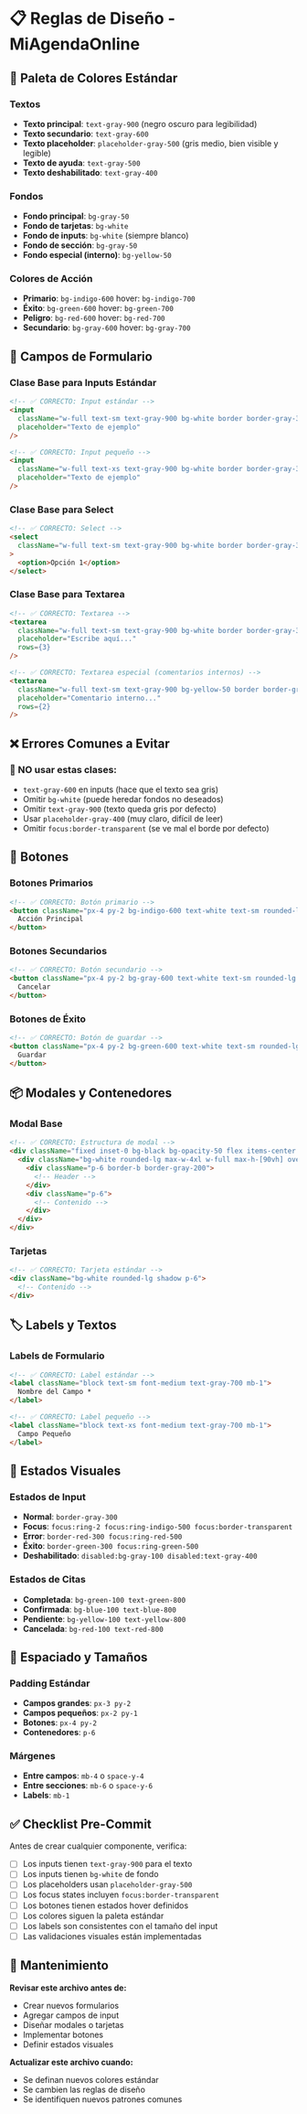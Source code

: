 # 📋 Reglas de Diseño - MiAgendaOnline

## 🎨 Paleta de Colores Estándar

### Textos
- **Texto principal**: `text-gray-900` (negro oscuro para legibilidad)
- **Texto secundario**: `text-gray-600` 
- **Texto placeholder**: `placeholder-gray-500` (gris medio, bien visible y legible)
- **Texto de ayuda**: `text-gray-500`
- **Texto deshabilitado**: `text-gray-400`

### Fondos
- **Fondo principal**: `bg-gray-50`
- **Fondo de tarjetas**: `bg-white`
- **Fondo de inputs**: `bg-white` (siempre blanco)
- **Fondo de sección**: `bg-gray-50`
- **Fondo especial (interno)**: `bg-yellow-50`

### Colores de Acción
- **Primario**: `bg-indigo-600` hover: `bg-indigo-700`
- **Éxito**: `bg-green-600` hover: `bg-green-700`
- **Peligro**: `bg-red-600` hover: `bg-red-700`
- **Secundario**: `bg-gray-600` hover: `bg-gray-700`

## 📝 Campos de Formulario

### Clase Base para Inputs Estándar
```html
<!-- ✅ CORRECTO: Input estándar -->
<input 
  className="w-full text-sm text-gray-900 bg-white border border-gray-300 rounded px-3 py-2 placeholder-gray-500 focus:ring-2 focus:ring-indigo-500 focus:border-transparent"
  placeholder="Texto de ejemplo"
/>

<!-- ✅ CORRECTO: Input pequeño -->
<input 
  className="w-full text-xs text-gray-900 bg-white border border-gray-300 rounded px-2 py-1 placeholder-gray-500 focus:ring-2 focus:ring-indigo-500 focus:border-transparent"
  placeholder="Texto de ejemplo"
/>
```

### Clase Base para Select
```html
<!-- ✅ CORRECTO: Select -->
<select 
  className="w-full text-sm text-gray-900 bg-white border border-gray-300 rounded px-3 py-2 focus:ring-2 focus:ring-indigo-500 focus:border-transparent"
>
  <option>Opción 1</option>
</select>
```

### Clase Base para Textarea
```html
<!-- ✅ CORRECTO: Textarea -->
<textarea 
  className="w-full text-sm text-gray-900 bg-white border border-gray-300 rounded px-3 py-2 placeholder-gray-500 focus:ring-2 focus:ring-indigo-500 focus:border-transparent"
  placeholder="Escribe aquí..."
  rows={3}
/>

<!-- ✅ CORRECTO: Textarea especial (comentarios internos) -->
<textarea 
  className="w-full text-sm text-gray-900 bg-yellow-50 border border-gray-300 rounded px-3 py-2 placeholder-gray-500 focus:ring-2 focus:ring-indigo-500 focus:border-transparent"
  placeholder="Comentario interno..."
  rows={2}
/>
```

## ❌ Errores Comunes a Evitar

### 🚫 NO usar estas clases:
- `text-gray-600` en inputs (hace que el texto sea gris)
- Omitir `bg-white` (puede heredar fondos no deseados)
- Omitir `text-gray-900` (texto queda gris por defecto)
- Usar `placeholder-gray-400` (muy claro, difícil de leer)
- Omitir `focus:border-transparent` (se ve mal el borde por defecto)

## 🔘 Botones

### Botones Primarios
```html
<!-- ✅ CORRECTO: Botón primario -->
<button className="px-4 py-2 bg-indigo-600 text-white text-sm rounded-lg hover:bg-indigo-700 disabled:bg-gray-300 disabled:text-gray-500">
  Acción Principal
</button>
```

### Botones Secundarios
```html
<!-- ✅ CORRECTO: Botón secundario -->
<button className="px-4 py-2 bg-gray-600 text-white text-sm rounded-lg hover:bg-gray-700">
  Cancelar
</button>
```

### Botones de Éxito
```html
<!-- ✅ CORRECTO: Botón de guardar -->
<button className="px-4 py-2 bg-green-600 text-white text-sm rounded-lg hover:bg-green-700 disabled:bg-gray-300">
  Guardar
</button>
```

## 📦 Modales y Contenedores

### Modal Base
```html
<!-- ✅ CORRECTO: Estructura de modal -->
<div className="fixed inset-0 bg-black bg-opacity-50 flex items-center justify-center p-4 z-50">
  <div className="bg-white rounded-lg max-w-4xl w-full max-h-[90vh] overflow-y-auto">
    <div className="p-6 border-b border-gray-200">
      <!-- Header -->
    </div>
    <div className="p-6">
      <!-- Contenido -->
    </div>
  </div>
</div>
```

### Tarjetas
```html
<!-- ✅ CORRECTO: Tarjeta estándar -->
<div className="bg-white rounded-lg shadow p-6">
  <!-- Contenido -->
</div>
```

## 🏷️ Labels y Textos

### Labels de Formulario
```html
<!-- ✅ CORRECTO: Label estándar -->
<label className="block text-sm font-medium text-gray-700 mb-1">
  Nombre del Campo *
</label>

<!-- ✅ CORRECTO: Label pequeño -->
<label className="block text-xs font-medium text-gray-700 mb-1">
  Campo Pequeño
</label>
```

## 🎯 Estados Visuales

### Estados de Input
- **Normal**: `border-gray-300`
- **Focus**: `focus:ring-2 focus:ring-indigo-500 focus:border-transparent`
- **Error**: `border-red-300 focus:ring-red-500`
- **Éxito**: `border-green-300 focus:ring-green-500`
- **Deshabilitado**: `disabled:bg-gray-100 disabled:text-gray-400`

### Estados de Citas
- **Completada**: `bg-green-100 text-green-800`
- **Confirmada**: `bg-blue-100 text-blue-800`
- **Pendiente**: `bg-yellow-100 text-yellow-800`
- **Cancelada**: `bg-red-100 text-red-800`

## 📏 Espaciado y Tamaños

### Padding Estándar
- **Campos grandes**: `px-3 py-2`
- **Campos pequeños**: `px-2 py-1`
- **Botones**: `px-4 py-2`
- **Contenedores**: `p-6`

### Márgenes
- **Entre campos**: `mb-4` o `space-y-4`
- **Entre secciones**: `mb-6` o `space-y-6`
- **Labels**: `mb-1`

## ✅ Checklist Pre-Commit

Antes de crear cualquier componente, verifica:

- [ ] Los inputs tienen `text-gray-900` para el texto
- [ ] Los inputs tienen `bg-white` de fondo
- [ ] Los placeholders usan `placeholder-gray-500`
- [ ] Los focus states incluyen `focus:border-transparent`
- [ ] Los botones tienen estados hover definidos
- [ ] Los colores siguen la paleta estándar
- [ ] Los labels son consistentes con el tamaño del input
- [ ] Las validaciones visuales están implementadas

## 🔄 Mantenimiento

**Revisar este archivo antes de:**
- Crear nuevos formularios
- Agregar campos de input
- Diseñar modales o tarjetas
- Implementar botones
- Definir estados visuales

**Actualizar este archivo cuando:**
- Se definan nuevos colores estándar
- Se cambien las reglas de diseño
- Se identifiquen nuevos patrones comunes 